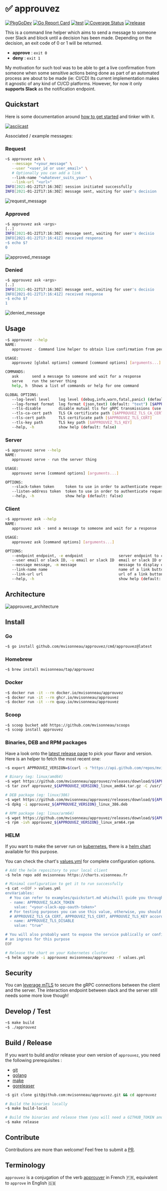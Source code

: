 # ✅ approuvez

[![PkgGoDev](https://pkg.go.dev/badge/github.com/mvisonneau/approuvez)](https://pkg.go.dev/mod/github.com/mvisonneau/approuvez)
[![Go Report Card](https://goreportcard.com/badge/github.com/mvisonneau/approuvez)](https://goreportcard.com/report/github.com/mvisonneau/approuvez)
[![test](https://github.com/mvisonneau/approuvez/actions/workflows/test.yml/badge.svg)](https://github.com/mvisonneau/approuvez/actions/workflows/test.yml)
[![Coverage Status](https://coveralls.io/repos/github/mvisonneau/approuvez/badge.svg?branch=main)](https://coveralls.io/github/mvisonneau/approuvez?branch=main)
[![release](https://github.com/mvisonneau/approuvez/actions/workflows/release.yml/badge.svg)](https://github.com/mvisonneau/approuvez/actions/workflows/release.yml)

This is a command line helper which aims to send a message to someone over Slack and block until a decision has been made. Depending on the decision, an exit code of 0 or 1 will be returned.

- **approve** : `exit 0`
- **deny** : `exit 1`

My motivation for such tool was to be able to get a live confirmation from someone when some sensitive actions being done as part of an automated process are about to be made (ie: CI/CD)
Its current implementation makes it agnostic of any kind of CI/CD platforms. However, for now it only **supports Slack** as the notification endpoint.

## Quickstart

Here is some documentation around [how to get started](/examples/quickstart.md) and tinker with it.

[![asciicast](https://asciinema.org/a/386263.svg)](https://asciinema.org/a/386263)

Associated / example messages:

### Request

```bash
~$ approuvez ask \
   --message "<your_message" \
   --user "<user_id or user_email>" \
   # Optionally you can add a link
   --link-name "<whatever_suits_you>" \
   --link-url "<url>"
INFO[2021-01-22T17:16:30Z] session initiated successfully                session_id=a307db07-9993-4467-b11b-c9d7187dc542
INFO[2021-01-22T17:16:30Z] message sent, waiting for user's decision
```

![request_message](./docs/images/request_message.png)

### Approved

```bash
~$ approuvez ask <args>
[..]
INFO[2021-01-22T17:16:30Z] message sent, waiting for user's decisio
INFO[2021-01-22T17:16:41Z] received response                             decision=APPROVE user_id=ULP000000 user_name=foo
~$ echo $?
0
```

![approved_message](./docs/images/approved_message.png)

### Denied

```bash
~$ approuvez ask <args>
[..]
INFO[2021-01-22T17:16:30Z] message sent, waiting for user's decisio
INFO[2021-01-22T17:16:41Z] received response                             decision=DENY user_id=ULP000000 user_name=foo
~$ echo $?
1
```

![denied_message](./docs/images/denied_message.png)

## Usage

```bash
~$ approuvez --help
NAME:
   approuvez - Command line helper to obtain live confirmation from people in a blocking fashion

USAGE:
   approuvez [global options] command [command options] [arguments...]

COMMANDS:
   ask      send a message to someone and wait for a response
   serve    run the server thing
   help, h  Shows a list of commands or help for one command

GLOBAL OPTIONS:
   --log-level level    log level (debug,info,warn,fatal,panic) (default: "info") [$APPROUVEZ_LOG_LEVEL]
   --log-format format  log format (json,text) (default: "text") [$APPROUVEZ_LOG_FORMAT]
   --tls-disable        disable mutual tls for gRPC transmissions (use with care!) (default: false) [$APPROUVEZ_TLS_DISABLE]
   --tls-ca-cert path   TLS CA certificate path [$APPROUVEZ_TLS_CA_CERT]
   --tls-cert path      TLS certificate path [$APPROUVEZ_TLS_CERT]
   --tls-key path       TLS key path [$APPROUVEZ_TLS_KEY]
   --help, -h           show help (default: false)
```

### Server

```bash
~$ approuvez serve --help
NAME:
   approuvez serve - run the server thing

USAGE:
   approuvez serve [command options] [arguments...]

OPTIONS:
   --slack-token token     token to use in order to authenticate requests against slack [$APPROUVEZ_SLACK_TOKEN]
   --listen-address token  token to use in order to authenticate requests against slack (default: ":8443") [$APPROUVEZ_LISTEN_ADDRESS]
   --help, -h              show help (default: false)
```

### Client

```bash
~$ approuvez ask --help
NAME:
   approuvez ask - send a message to someone and wait for a response

USAGE:
   approuvez ask [command options] [arguments...]

OPTIONS:
   --endpoint endpoint, -e endpoint                server endpoint to connect upon (default: "127.0.0.1:8443") [$APPROUVEZ_SERVER_ENDPOINT]
   --user email or slack ID, -u email or slack ID  email or slack ID of a person that should review the message [$APPROUVEZ_USER]
   --message message, -m message                   message to display on Slack [$APPROUVEZ_MESSAGE]
   --link-name name                                name of a link button to append to the message [$APPROUVEZ_LINK_NAME]
   --link-url url                                  url of a link button to append to the message [$APPROUVEZ_LINK_URL]
   --help, -h                                      show help (default: false)
```

## Architecture

![approuvez_architecture](docs/images/approuvez_architecture.png)

## Install

### Go

```bash
~$ go install github.com/mvisonneau/approuvez/cmd/approuvez@latest
```

### Homebrew

```bash
~$ brew install mvisonneau/tap/approuvez
```

### Docker

```bash
~$ docker run -it --rm docker.io/mvisonneau/approuvez
~$ docker run -it --rm ghcr.io/mvisonneau/approuvez
~$ docker run -it --rm quay.io/mvisonneau/approuvez
```

### Scoop

```bash
~$ scoop bucket add https://github.com/mvisonneau/scoops
~$ scoop install approuvez
```

### Binaries, DEB and RPM packages

Have a look onto the [latest release page](https://github.com/mvisonneau/approuvez/releases/latest) to pick your flavor and version. Here is an helper to fetch the most recent one:

```bash
~$ export APPROUVEZ_VERSION=$(curl -s "https://api.github.com/repos/mvisonneau/approuvez/releases/latest" | grep '"tag_name":' | sed -E 's/.*"([^"]+)".*/\1/')
```

```bash
# Binary (eg: linux/amd64)
~$ wget https://github.com/mvisonneau/approuvez/releases/download/${APPROUVEZ_VERSION}/approuvez_${APPROUVEZ_VERSION}_linux_amd64.tar.gz
~$ tar zxvf approuvez_${APPROUVEZ_VERSION}_linux_amd64.tar.gz -C /usr/local/bin

# DEB package (eg: linux/386)
~$ wget https://github.com/mvisonneau/approuvez/releases/download/${APPROUVEZ_VERSION}/approuvez_${APPROUVEZ_VERSION}_linux_386.deb
~$ dpkg -i approuvez_${APPROUVEZ_VERSION}_linux_386.deb

# RPM package (eg: linux/arm64)
~$ wget https://github.com/mvisonneau/approuvez/releases/download/${APPROUVEZ_VERSION}/approuvez_${APPROUVEZ_VERSION}_linux_arm64.rpm
~$ rpm -ivh approuvez_${APPROUVEZ_VERSION}_linux_arm64.rpm
```

### HELM

If you want to make the server run on [kubernetes](https://kubernetes.io/), there is a [helm chart](https://github.com/mvisonneau/helm-charts/tree/main/charts/approuvez) available for this purpose.

You can check the chart's [values.yml](https://github.com/mvisonneau/helm-charts/blob/main/charts/approuvez/values.yaml) for complete configuration options.

```bash
# Add the helm repository to your local client
~$ helm repo add mvisonneau https://charts.visonneau.fr

# Minimal configuration to get it to run successfully
~$ cat <<EOF > values.yml
envVariables:
  # You can refer to examples/quickstart.md whichwill guide you through how to obtain this value
  - name: APPROUVEZ_SLACK_TOKEN
    value: "<your-slack-app-oauth-token>" 
  # For testing purposes you can use this value, otherwise, you should be setting
  # APPROUVEZ_TLS_CA_CERT, APPROUVEZ_TLS_CERT, APPROUVEZ_TLS_KEY accordingly
  - name: APPROUVEZ_TLS_DISABLE
    value: "true"

# You will also probably want to expose the service publically or configure
# an ingress for this purpose
EOF

# Release the chart on your Kubernetes cluster
~$ helm upgrade -i approuvez mvisonneau/approuvez -f values.yml
```

## Security

You can [leverage mTLS](/examples/mutual_tls.md) to secure the gRPC connections between the client and the server. The interaction endpoint between slack and the server still needs some more love though!

## Develop / Test

```bash
~$ make build
~$ ./approuvez
```

## Build / Release

If you want to build and/or release your own version of `approuvez`, you need the following prerequisites :

- [git](https://git-scm.com/)
- [golang](https://golang.org/)
- [make](https://www.gnu.org/software/make/)
- [goreleaser](https://goreleaser.com/)

```bash
~$ git clone git@github.com:mvisonneau/approuvez.git && cd approuvez

# Build the binaries locally
~$ make build-local

# Build the binaries and release them (you will need a GITHUB_TOKEN and to reconfigure .goreleaser.yml)
~$ make release
```

## Contribute

Contributions are more than welcome! Feel free to submit a [PR](https://github.com/mvisonneau/approuvez/pulls).

## Terminology

`approuvez` is a conjugation of the verb [approuver](https://www.larousse.fr/conjugaison/francais/approuver/518) in French 🇫🇷, equivalent to `approve` in English 🇬🇧
